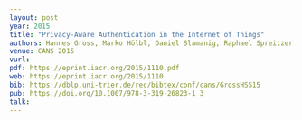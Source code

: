 ```yaml
---
layout: post
year: 2015
title: "Privacy-Aware Authentication in the Internet of Things"
authors: Hannes Gross, Marko Hölbl, Daniel Slamanig, Raphael Spreitzer
venue: CANS 2015
vurl: 
pdf: https://eprint.iacr.org/2015/1110.pdf
web: https://eprint.iacr.org/2015/1110
bib: https://dblp.uni-trier.de/rec/bibtex/conf/cans/GrossHSS15
pub: https://doi.org/10.1007/978-3-319-26823-1_3
talk: 
---
```


